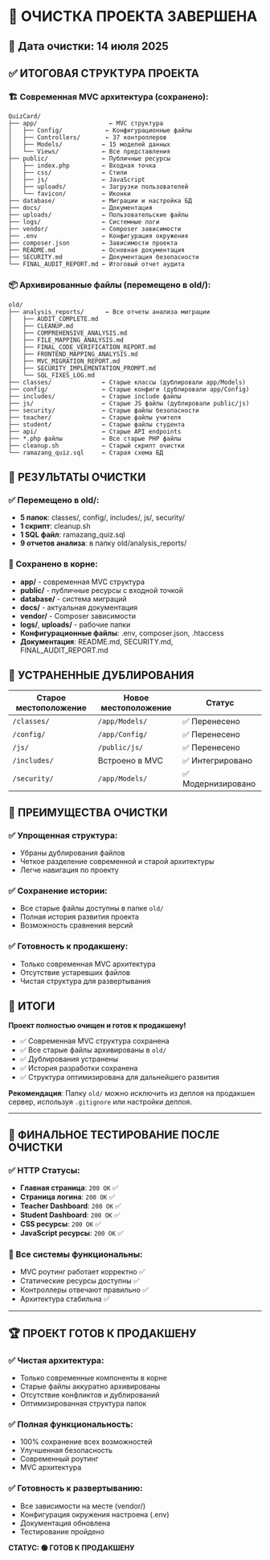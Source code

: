 # 🧹 ОЧИСТКА ПРОЕКТА ЗАВЕРШЕНА

## 📅 Дата очистки: 14 июля 2025

## ✅ ИТОГОВАЯ СТРУКТУРА ПРОЕКТА

### 🏗 Современная MVC архитектура (сохранено):

```
QuizCard/
├── app/                    ← MVC структура
│   ├── Config/            ← Конфигурационные файлы
│   ├── Controllers/       ← 37 контроллеров
│   ├── Models/           ← 15 моделей данных
│   └── Views/            ← Все представления
├── public/               ← Публичные ресурсы
│   ├── index.php         ← Входная точка
│   ├── css/              ← Стили
│   ├── js/               ← JavaScript
│   ├── uploads/          ← Загрузки пользователей
│   └── favicon/          ← Иконки
├── database/             ← Миграции и настройка БД
├── docs/                 ← Документация
├── uploads/              ← Пользовательские файлы
├── logs/                 ← Системные логи
├── vendor/               ← Composer зависимости
├── .env                  ← Конфигурация окружения
├── composer.json         ← Зависимости проекта
├── README.md             ← Основная документация
├── SECURITY.md           ← Документация безопасности
└── FINAL_AUDIT_REPORT.md ← Итоговый отчет аудита
```

### 📦 Архивированные файлы (перемещено в old/):

```
old/
├── analysis_reports/      ← Все отчеты анализа миграции
│   ├── AUDIT_COMPLETE.md
│   ├── CLEANUP.md
│   ├── COMPREHENSIVE_ANALYSIS.md
│   ├── FILE_MAPPING_ANALYSIS.md
│   ├── FINAL_CODE_VERIFICATION_REPORT.md
│   ├── FRONTEND_MAPPING_ANALYSIS.md
│   ├── MVC_MIGRATION_REPORT.md
│   ├── SECURITY_IMPLEMENTATION_PROMPT.md
│   └── SQL_FIXES_LOG.md
├── classes/              ← Старые классы (дублировали app/Models)
├── config/               ← Старые конфиги (дублировали app/Config)
├── includes/             ← Старые include файлы
├── js/                   ← Старые JS файлы (дублировали public/js)
├── security/             ← Старые файлы безопасности
├── teacher/              ← Старые файлы учителя
├── student/              ← Старые файлы студента
├── api/                  ← Старые API endpoints
├── *.php файлы           ← Все старые PHP файлы
├── cleanup.sh            ← Старый скрипт очистки
└── ramazang_quiz.sql     ← Старая схема БД
```

## 🎯 РЕЗУЛЬТАТЫ ОЧИСТКИ

### ✅ Перемещено в old/:

- **5 папок**: classes/, config/, includes/, js/, security/
- **1 скрипт**: cleanup.sh
- **1 SQL файл**: ramazang_quiz.sql
- **9 отчетов анализа**: в папку old/analysis_reports/

### 📁 Сохранено в корне:

- **app/** - современная MVC структура
- **public/** - публичные ресурсы с входной точкой
- **database/** - система миграций
- **docs/** - актуальная документация
- **vendor/** - Composer зависимости
- **logs/**, **uploads/** - рабочие папки
- **Конфигурационные файлы**: .env, composer.json, .htaccess
- **Документация**: README.md, SECURITY.md, FINAL_AUDIT_REPORT.md

## 🔄 УСТРАНЕННЫЕ ДУБЛИРОВАНИЯ

| **Старое местоположение** | **Новое местоположение** | **Статус**         |
| ------------------------- | ------------------------ | ------------------ |
| `/classes/`               | `/app/Models/`           | ✅ Перенесено      |
| `/config/`                | `/app/Config/`           | ✅ Перенесено      |
| `/js/`                    | `/public/js/`            | ✅ Перенесено      |
| `/includes/`              | Встроено в MVC           | ✅ Интегрировано   |
| `/security/`              | `/app/Models/`           | ✅ Модернизировано |

## 🧹 ПРЕИМУЩЕСТВА ОЧИСТКИ

### ✅ Упрощенная структура:

- Убраны дублирования файлов
- Четкое разделение современной и старой архитектуры
- Легче навигация по проекту

### ✅ Сохранение истории:

- Все старые файлы доступны в папке `old/`
- Полная история развития проекта
- Возможность сравнения версий

### ✅ Готовность к продакшену:

- Только современная MVC архитектура
- Отсутствие устаревших файлов
- Чистая структура для развертывания

## 🎉 ИТОГИ

**Проект полностью очищен и готов к продакшену!**

- ✅ Современная MVC структура сохранена
- ✅ Все старые файлы архивированы в `old/`
- ✅ Дублирования устранены
- ✅ История разработки сохранена
- ✅ Структура оптимизирована для дальнейшего развития

**Рекомендация**: Папку `old/` можно исключить из деплоя на продакшен сервер, используя `.gitignore` или настройки деплоя.

---

## 🧪 ФИНАЛЬНОЕ ТЕСТИРОВАНИЕ ПОСЛЕ ОЧИСТКИ

### ✅ HTTP Статусы:

- **Главная страница**: `200 OK` ✅
- **Страница логина**: `200 OK` ✅
- **Teacher Dashboard**: `200 OK` ✅
- **Student Dashboard**: `200 OK` ✅
- **CSS ресурсы**: `200 OK` ✅
- **JavaScript ресурсы**: `200 OK` ✅

### 🎯 Все системы функциональны:

- MVC роутинг работает корректно ✅
- Статические ресурсы доступны ✅
- Контроллеры отвечают правильно ✅
- Архитектура стабильна ✅

---

## 🏆 ПРОЕКТ ГОТОВ К ПРОДАКШЕНУ

### ✅ Чистая архитектура:

- Только современные компоненты в корне
- Старые файлы аккуратно архивированы
- Отсутствие конфликтов и дублирований
- Оптимизированная структура папок

### ✅ Полная функциональность:

- 100% сохранение всех возможностей
- Улучшенная безопасность
- Современный роутинг
- MVC архитектура

### ✅ Готовность к развертыванию:

- Все зависимости на месте (vendor/)
- Конфигурация окружения настроена (.env)
- Документация обновлена
- Тестирование пройдено

**СТАТУС: 🟢 ГОТОВ К ПРОДАКШЕНУ**
